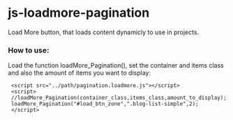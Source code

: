 # js-loadmore-pagination
Load More button, that loads content dynamicly to use in projects.

### How to use:

Load the function loadMore_Pagination(), set the container and items class and also the amount of items you want to display:
```
 <script src="../path/pagination.loadmore.js"></script>
 <script>
 //loadMore_Pagination(container_class,items_class,amount_to_display);
 loadMore_Pagination("#load_btn_zone",".blog-list-simple",2);
 </script>
```
